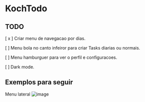 # KochTodo

## TODO
[ x ] Criar menu de navegacao por dias.

[  ] Menu bola no canto infeiror para criar Tasks diarias ou normais.

[  ] Menu hamburguer para ver o perfil e configuracoes.

[  ] Dark mode.

## Exemplos para seguir
Menu lateral ![image](https://github.com/koch21/KochTodo/assets/53484858/6c146560-0491-4022-bf21-720c49e49f18)
